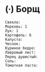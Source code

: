 # (∙) Борщ

```ingredients
Свекла:
Морковь: 1
Лук: 1
Картофель: 6
Капуста:
Чеснок:
Куриное бедро:
Лавровый лист:
Перец душистый:
Соль:
Томатная паста:
```
